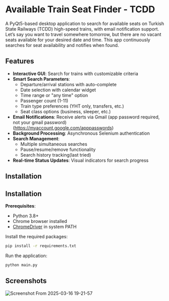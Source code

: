 
# Available Train Seat Finder - TCDD

A PyQt5-based desktop application to search for available seats on Turkish State Railways (TCDD) high-speed trains, with email notification support. Let’s say you want to travel somewhere tomorrow, but there are no vacant seats available for your desired date and time. This app continuously searches for seat availability and notifies when found.

## Features
- **Interactive GUI**: Search for trains with customizable criteria
- **Smart Search Parameters**:
  - Departure/arrival stations with auto-complete
  - Date selection with calendar widget
  - Time range or "any time" option
  - Passenger count (1-11)
  - Train type preferences (YHT only, transfers, etc.)
  - Seat class options (business, sleeper, etc.)
- **Email Notifications**: Receive alerts via Gmail (app password required, not your gmail password)(https://myaccount.google.com/apppasswords)
- **Background Processing**: Asynchronous Selenium authentication
- **Search Management**:
  - Multiple simultaneous searches
  - Pause/resume/remove functionality
  - Search history tracking(last tried)
- **Real-time Status Updates**: Visual indicators for search progress

## Installation

## Installation
**Prerequisites**:
   - Python 3.8+
   - Chrome browser installed
   - [ChromeDriver](https://chromedriver.chromium.org/) in system PATH

Install the required packages:

```bash
pip install -r requirements.txt
```

Run the application:

```bash
python main.py
```

## Screenshots

![Screenshot From 2025-03-16 19-21-57](https://github.com/user-attachments/assets/e5cc4fc7-d822-4972-be92-62c6be4aa5f3)
